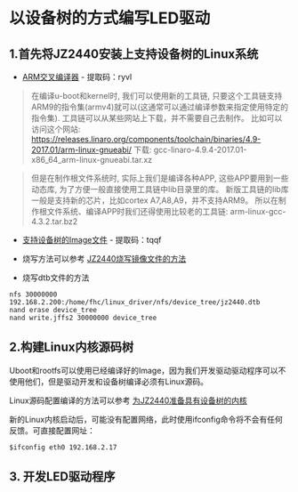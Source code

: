 # 以设备树的方式编写LED驱动

## 1.首先将JZ2440安装上支持设备树的Linux系统

* [ARM交叉编译器](https://pan.baidu.com/s/1Q-KG0I3ucJ5my1lZheoqFw)  - 提取码：ryvl

> 在编译u-boot和kernel时, 我们可以使用新的工具链, 
只要这个工具链支持ARM9的指令集(armv4)就可以(这通常可以通过编译参数来指定使用特定的指令集).
工具链可以从某些网站上下载，并不需要自己去制作。
比如可以访问这个网站: https://releases.linaro.org/components/toolchain/binaries/4.9-2017.01/arm-linux-gnueabi/
下载: gcc-linaro-4.9.4-2017.01-x86_64_arm-linux-gnueabi.tar.xz

> 但是在制作根文件系统时, 实际上我们是编译各种APP, 
这些APP要用到一些动态库, 为了方便一般直接使用工具链中lib目录里的库。
新版工具链的lib库一般是支持新的芯片，比如cortex A7,A8,A9，并不支持ARM9。
所以在制作根文件系统、编译APP时我们还得使用比较老的工具链: arm-linux-gcc-4.3.2.tar.bz2

* [支持设备树的Image文件](https://pan.baidu.com/s/1IBTDe-_BvRMKEAVctYWkuQ) - 提取码：tqqf

* 烧写方法可以参考 [JZ2440烧写镜像文件的方法](../jz2440_download_image_files.md)

* 烧写dtb文件的方法

```
nfs 30000000 192.168.2.200:/home/fhc/linux_driver/nfs/device_tree/jz2440.dtb
nand erase device_tree
nand write.jffs2 30000000 device_tree
```

## 2.构建Linux内核源码树

Uboot和rootfs可以使用已经编译好的Image，因为我们开发驱动驱动程序可以不使用他们，但是驱动开发和设备树编译必须有Linux源码。

Linux源码配置编译的方法可以参考 [为JZ2440准备具有设备树的内核](compile_uboot_kernel_with_device_tree.md)

新的Linux内核启动后，可能没有配置网络，此时使用ifconfig命令将不会有任何反馈。可直接配置网址：

```
$ifconfig eth0 192.168.2.17
```



## 3. 开发LED驱动程序